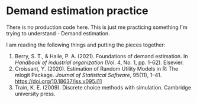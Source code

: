 # Demand estimation practice

There is no production code here. This is just me practicing something I'm trying to understand - Demand estimation.

I am reading the following things and putting the pieces together:

1. Berry, S. T., & Haile, P. A. (2021). Foundations of demand estimation. In *Handbook of industrial organization* (Vol. 4, No. 1, pp. 1-62). Elsevier.
2. Croissant, Y. (2020). Estimation of Random Utility Models in R: The mlogit Package. *Journal of Statistical Software*, 95(11), 1–41. https://doi.org/10.18637/jss.v095.i11
3. Train, K. E. (2009). Discrete choice methods with simulation. Cambridge university press.